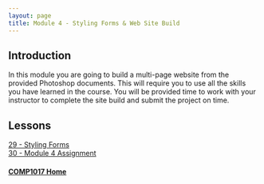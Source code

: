 ```yaml
---
layout: page
title: Module 4 - Styling Forms & Web Site Build
---
```

## Introduction
In this module you are going to build a multi-page website from the provided Photoshop documents. This will require you to use all the skills you have learned in the course. You will be provided time to work with your instructor to complete the site build and submit the project on time.

## Lessons
[29 - Styling Forms](29-styling-forms/)<br>
[30 - Module 4 Assignment](30-module4-assignment/)

#### [COMP1017 Home](../)